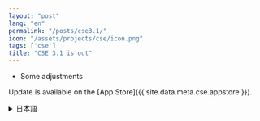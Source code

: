 ```yaml
---
layout: "post"
lang: "en"
permalink: "/posts/cse3.1/"
icon: "/assets/projects/cse/icon.png"
tags: ['cse']
title: "CSE 3.1 is out"
---
```


- Some adjustments

Update is available on the [App Store]({{ site.data.meta.cse.appstore }}).

<details lang="ja">
<summary>日本語</summary>

- いくつかの調整を行いました

</details>
